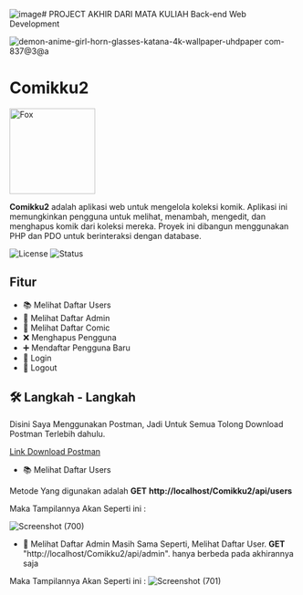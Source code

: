 ![image](https://github.com/MAhyarPratama/Comikku2/assets/147960017/ada899a3-d148-44c1-b24e-5a178abe38c7)# PROJECT AKHIR DARI MATA KULIAH Back-end Web Development	

![demon-anime-girl-horn-glasses-katana-4k-wallpaper-uhdpaper com-837@3@a](https://github.com/MAhyarPratama/Comikku2/assets/147960017/a94d93ac-b355-4b43-9b22-35d6dcbd08ee)

# Comikku2

<img src="https://github.com/MAhyarPratama/Comikku2/assets/147960017/0d0adab4-4506-492a-b5a7-84dd2775c3e7" alt="Fox" width="150">

**Comikku2** adalah aplikasi web untuk mengelola koleksi komik. Aplikasi ini memungkinkan pengguna untuk melihat, menambah, mengedit, dan menghapus komik dari koleksi mereka. Proyek ini dibangun menggunakan PHP dan PDO untuk berinteraksi dengan database.

![License](https://img.shields.io/badge/license-MIT-blue.svg)
![Status](https://img.shields.io/badge/status-active-green.svg)


## Fitur


- 📚 Melihat Daftar Users
- 👥 Melihat Daftar Admin
- 📖 Melihat Daftar Comic
- ❌ Menghapus Pengguna
- ➕ Mendaftar Pengguna Baru
- 🔑 Login
- 🚪 Logout

## 🛠️ Langkah - Langkah
Disini Saya Menggunakan Postman, Jadi Untuk Semua Tolong Download Postman Terlebih dahulu.

[Link Download Postman](https://www.postman.com/downloads/)

- 📚 Melihat Daftar Users

Metode Yang digunakan adalah **GET** **http://localhost/Comikku2/api/users**

Maka Tampilannya Akan Seperti ini :

![Screenshot (700)](https://github.com/MAhyarPratama/Comikku2/assets/147960017/87704305-22a5-4ff4-a611-f73c945a9df2)

- 👥 Melihat Daftar Admin
Masih Sama Seperti, Melihat Daftar User. **GET** "http://localhost/Comikku2/api/admin". hanya berbeda pada akhirannya saja

Maka Tampilannya Akan Seperti ini :
![Screenshot (701)](https://github.com/MAhyarPratama/Comikku2/assets/147960017/5630ee85-8f14-4055-9891-ea5f020bb8e7)


